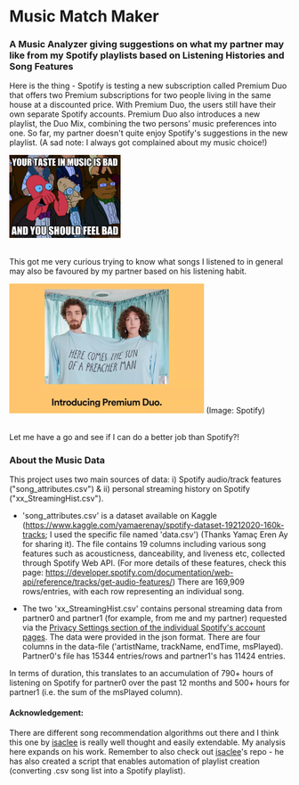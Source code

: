 # Music Match Maker
### A Music Analyzer giving suggestions on what my partner may like from my Spotify playlists based on Listening Histories and Song Features

Here is the thing - Spotify is testing a new subscription called Premium Duo that offers two Premium subscriptions for two people living in the same house at a discounted price. With Premium Duo, the users still have their own separate Spotify accounts. Premium Duo also introduces a new playlist, the Duo Mix, combining the two persons’ music preferences into one. So far, my partner doesn't quite enjoy Spotify's suggestions in the new playlist. (A sad note: I always got complained about my music choice!)   

<img src="img/badmusic.jpg" width="200">

<br>This got me very curious trying to know what songs I listened to in general may also be favoured by my partner based on his listening habit. 

<img src="img/spotify_duo.jpg" width="350">
(Image: Spotify)

<br> Let me have a go and see if I can do a better job than Spotify?!





### About the Music Data
This project uses two main sources of data: i) Spotify audio/track features ("song_attributes.csv") & ii) personal streaming history on Spotify ("xx_StreamingHist.csv").

* 'song_attributes.csv' is a dataset available on Kaggle (https://www.kaggle.com/yamaerenay/spotify-dataset-19212020-160k-tracks; I used the specific file named 'data.csv') (Thanks Yamaç Eren Ay for sharing it). The file contains 19 columns including various song features such as acousticness, danceability, and liveness etc, collected through Spotify Web API. (For more details of these features, check this page: https://developer.spotify.com/documentation/web-api/reference/tracks/get-audio-features/) There are 169,909 rows/entries, with each row representing an individual song.

* The two 'xx_StreamingHist.csv' contains personal streaming data from partner0 and partner1 (for example, from me and my partner) requested via the <a href="https://support.spotify.com/us/article/data-rights-and-privacy-settings/"> Privacy Settings section of the individual Spotify's account pages</a>. The data were provided in the json format. There are four columns in the data-file ('artistName, trackName, endTime, msPlayed). Partner0's file has 15344 entries/rows and partner1's has 11424 entries.

In terms of duration, this translates to an accumulation of 790+ hours of listening on Spotify for partner0 over the past 12 months and 500+ hours for partner1 (i.e. the sum of the msPlayed column).


#### Acknowledgement:
There are different song recommendation algorithms out there and I think this one by <a href="https://github.com/isacmlee/song-recommender">isaclee</a> is really well thought and easily extendable. My analysis here expands on his work. Remember to also check out <a href="https://github.com/isacmlee/song-recommender">isaclee</a>'s repo - he has also created a script that enables automation of playlist creation (converting .csv song list into a Spotify playlist). 

